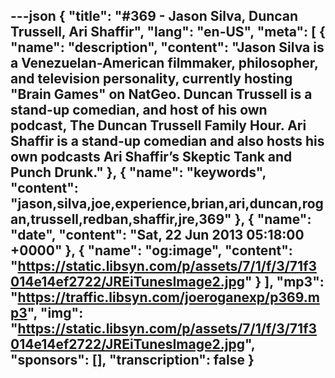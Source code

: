 ---json
{
  "title": "#369 - Jason Silva, Duncan Trussell, Ari Shaffir",
  "lang": "en-US",
  "meta": [
    {
      "name": "description",
      "content": "Jason Silva is a Venezuelan-American filmmaker, philosopher, and television personality, currently hosting \"Brain Games\" on NatGeo. Duncan Trussell is a stand-up comedian, and host of his own podcast, The Duncan Trussell Family Hour. Ari Shaffir is a stand-up comedian and also hosts his own podcasts Ari Shaffir’s Skeptic Tank and Punch Drunk."
    },
    {
      "name": "keywords",
      "content": "jason,silva,joe,experience,brian,ari,duncan,rogan,trussell,redban,shaffir,jre,369"
    },
    {
      "name": "date",
      "content": "Sat, 22 Jun 2013 05:18:00 +0000"
    },
    {
      "name": "og:image",
      "content": "https://static.libsyn.com/p/assets/7/1/f/3/71f3014e14ef2722/JREiTunesImage2.jpg"
    }
  ],
  "mp3": "https://traffic.libsyn.com/joeroganexp/p369.mp3",
  "img": "https://static.libsyn.com/p/assets/7/1/f/3/71f3014e14ef2722/JREiTunesImage2.jpg",
  "sponsors": [],
  "transcription": false
}
---
<episode-header />

<timemark seconds="0" />

<transcribe-call-to-action />

<episode-footer />